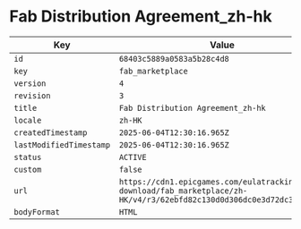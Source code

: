 # Fab Distribution Agreement_zh-hk

| Key | Value |
| --- | ----- |
| `id` | `68403c5889a0583a5b28c4d8` |
| `key` | `fab_marketplace` |
| `version` | `4` |
| `revision` | `3` |
| `title` | `Fab Distribution Agreement_zh-hk` |
| `locale` | `zh-HK` |
| `createdTimestamp` | `2025-06-04T12:30:16.965Z` |
| `lastModifiedTimestamp` | `2025-06-04T12:30:16.965Z` |
| `status` | `ACTIVE` |
| `custom` | `false` |
| `url` | `https://cdn1.epicgames.com/eulatracking-download/fab_marketplace/zh-HK/v4/r3/62ebfd82c130d0d306dc0e3d72dc3103.pdf` |
| `bodyFormat` | `HTML` |
